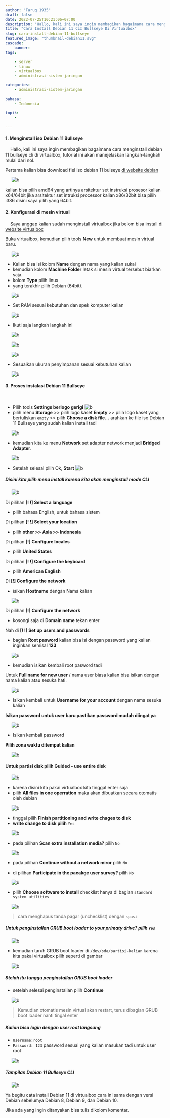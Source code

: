 ```yaml
---
author: "Faruq 1935"
draft: false
date: 2022-07-25T10:21:06+07:00
description: "Hallo, kali ini saya ingin membagikan bagaimana cara menginstall debian 11 bullseye cli di virtualbox, tutorial ini akan manejelaskan langkah-langkah mulai dari nol"
title: "Cara Install Debian 11 CLI Bullseye Di Virtualbox"
slug: cara-install-debian-11-bullseye
featured_image: "thumbnail-debian11.svg"
cascade:
    banner: 
tags:

    - server
    - linux
    - virtualbox
    - administrasi-sistem-jaringan

categories:
    - administrasi-sistem-jaringan

bahasa:
    - Indonesia

topik:
    -

---
```


#### **1. Menginstall  iso Debian 11 Bullseye** 

&nbsp;&nbsp;&nbsp;&nbsp;Hallo, kali ini saya ingin membagikan bagaimana cara menginstall debian 11 bullseye cli di virtualbox, tutorial ini akan manejelaskan langkah-langkah mulai dari nol.

Pertama kalian bisa download fiel iso debian 11 bulseye [di website debian ](https://www.debian.org/CD/http-ftp/ "link Download")

&nbsp;&nbsp;&nbsp;&nbsp;
![b](/assets/img/cara-install-debian11/idebian.png "debianinstall")
&nbsp;&nbsp;&nbsp;&nbsp;

kalian bisa pilih amd64 yang artinya arsitektur set instruksi prosesor kalian x64/64bit jika arsitektur set intruksi processor kalian x86/32bit bisa pilih i386 disini saya pilih yang 64bit.

#### **2. Konfigurasi di mesin virtual**

&nbsp;&nbsp;&nbsp;&nbsp;Saya anggap kalian sudah menginstall virtualbox jika belom bisa install [di website virtualbox ](https://www.virtualbox.org/wiki/Downloads "link Download")

Buka virtualbox, kemudian pilih tools **New** untuk membuat mesin virtual baru.

&nbsp;&nbsp;&nbsp;&nbsp;
![b](/assets/img/cara-install-debian11/v1.png "debianinstall")
&nbsp;&nbsp;&nbsp;&nbsp;

* Kalian bisa isi kolom **Name** dengan nama yang kalian sukai
* kemudian kolom **Machine Folder** letak si mesin virtual tersebut biarkan saja.
* kolom **Type** pilih linux 
* yang terakhir pilih Debian (64bit).

&nbsp;&nbsp;&nbsp;&nbsp;
![b](/assets/img/cara-install-debian11/v2.png "debianinstall")
&nbsp;&nbsp;&nbsp;&nbsp;

* Set RAM sesuai kebutuhan dan spek komputer kalian

&nbsp;&nbsp;&nbsp;&nbsp;
![b](/assets/img/cara-install-debian11/v3.png "debianinstall")
&nbsp;&nbsp;&nbsp;&nbsp;

* Ikuti saja langkah langkah ini

&nbsp;&nbsp;&nbsp;&nbsp;
![b](/assets/img/cara-install-debian11/v4.png "debianinstall")
&nbsp;&nbsp;&nbsp;&nbsp;

&nbsp;&nbsp;&nbsp;&nbsp;
![b](/assets/img/cara-install-debian11/v5.png "debianinstall")
&nbsp;&nbsp;&nbsp;&nbsp;

&nbsp;&nbsp;&nbsp;&nbsp;
![b](/assets/img/cara-install-debian11/v6.png "debianinstall")
&nbsp;&nbsp;&nbsp;&nbsp;

* Sesuaikan ukuran penyimpanan sesuai kebutuhan kalian 

&nbsp;&nbsp;&nbsp;&nbsp;
![b](/assets/img/cara-install-debian11/v7.png "debianinstall")
&nbsp;&nbsp;&nbsp;&nbsp;

#### **3. Proses instalasi Debian 11 Bullseye**

&nbsp;&nbsp;&nbsp;&nbsp;
* Pilih tools **Settings berlogo gerigi** ![b](/assets/img/cara-install-debian11/setting.png "debianinstall")
* pilih menu **Storage** >> pilih logo kaset **Empty** >> pilih logo kaset yang bertuliskan `empty` >> pilih **Choose a disk file...** arahkan ke file iso Debian 11 Bullseye yang sudah kalian install tadi

&nbsp;&nbsp;&nbsp;&nbsp;
![b](/assets/img/cara-install-debian11/disk.png "debianinstall")
&nbsp;&nbsp;&nbsp;&nbsp;

* kemudian kita ke menu **Network** set adapter network menjadi **Bridged Adapter**.

&nbsp;&nbsp;&nbsp;&nbsp;
![b](/assets/img/cara-install-debian11/network-adapter.png "debianinstall")
&nbsp;&nbsp;&nbsp;&nbsp;

* Setelah selesai pilih Ok, **Start** ![b](/assets/img/cara-install-debian11/start.png "debianinstall")
  
##### **Disini kita pilih menu install karena kita akan menginstall mode CLI**

&nbsp;&nbsp;&nbsp;&nbsp;
![b](/assets/img/cara-install-debian11/install-debian1.png "debianinstall")
&nbsp;&nbsp;&nbsp;&nbsp;

Di pilihan  **[! !] Select a language**
* pilih bahasa English, untuk bahasa sistem

Di pilihan **[! !] Select your location**
* pilih **other >> Asia >> Indonesia**

Di pilihan **[!] Configure locales**
* pilih **United States**

Di pilihan **[! !] Configure the keyboard**
* pilih **American English**

Di **[!] Configure the network**
* isikan **Hostname** dengan Nama kalian

&nbsp;&nbsp;&nbsp;&nbsp;
![b](/assets/img/cara-install-debian11/install-debian3.png "debianinstall")
&nbsp;&nbsp;&nbsp;&nbsp;

Di pilihan **[!] Configure the network**
* kosongi saja di **Domain name** tekan enter

Nah di **[! !] Set up users and passwords** 
* bagian **Root pasword** kalian bisa isi dengan password yang kalian inginkan
semisal **123** 

&nbsp;&nbsp;&nbsp;&nbsp;
![b](/assets/img/cara-install-debian11/pw-install.png "debianinstall")
&nbsp;&nbsp;&nbsp;&nbsp;

* kemudian isikan kembali root pasword tadi

Untuk **Full name for new user** / nama user biasa kalian bisa isikan dengan nama kalian atau sesuka hati.

&nbsp;&nbsp;&nbsp;&nbsp;
![b](/assets/img/cara-install-debian11/install-debian4.png "debianinstall")
&nbsp;&nbsp;&nbsp;&nbsp;

* Isikan kembali untuk **Username for your account** dengan nama sesuka kalian

**Isikan password untuk user baru pastikan password mudah diingat ya**

&nbsp;&nbsp;&nbsp;&nbsp;
![b](/assets/img/cara-install-debian11/install-debian5.png "debianinstall")
&nbsp;&nbsp;&nbsp;&nbsp;

* Isikan kembali password

**Pilih zona waktu ditempat kalian**

&nbsp;&nbsp;&nbsp;&nbsp;
![b](/assets/img/cara-install-debian11/install-debian6.png "debianinstall")
&nbsp;&nbsp;&nbsp;&nbsp;

#### **Untuk partisi disk pilih Guided - use entire disk**

&nbsp;&nbsp;&nbsp;&nbsp;
![b](/assets/img/cara-install-debian11/install-debian-guided.png "debianinstall")
&nbsp;&nbsp;&nbsp;&nbsp;

* karena disini kita pakai virtualbox kita tinggal enter saja
* pilih **All files in one operration** maka akan dibuatkan secara otomatis oleh debian 

&nbsp;&nbsp;&nbsp;&nbsp;
![b](/assets/img/cara-install-debian11/install-debian7.png "debianinstall")
&nbsp;&nbsp;&nbsp;&nbsp;

* tinggal pilih **Finish partitioning and write chages to disk**
* **write change to disk pilih** `Yes` 

&nbsp;&nbsp;&nbsp;&nbsp;
![b](/assets/img/cara-install-debian11/install-debian8.png "debianinstall")
&nbsp;&nbsp;&nbsp;&nbsp;

* pada pilihan **Scan extra installation media?** pilih  `No`

&nbsp;&nbsp;&nbsp;&nbsp;
![b](/assets/img/cara-install-debian11/install-debian9.png "debianinstall")
&nbsp;&nbsp;&nbsp;&nbsp;

* pada pilihan **Continue without a network miror** pilih `No`

* di pilihan **Participate in the pacakge user survey?** pilih `No`

&nbsp;&nbsp;&nbsp;&nbsp;
![b](/assets/img/cara-install-debian11/install-debian11.png "debianinstall")
&nbsp;&nbsp;&nbsp;&nbsp;

* pilih **Choose software to install** checklist hanya di bagian `standard system utilities`

&nbsp;&nbsp;&nbsp;&nbsp;
![b](/assets/img/cara-install-debian11/install-debian12.png "debianinstall")
&nbsp;&nbsp;&nbsp;&nbsp;

> cara menghapus tanda pagar (unchecklist) dengan `spasi`

##### Untuk penginstallan **GRUB boot loader to your primaty drive?** pilih `Yes`

&nbsp;&nbsp;&nbsp;&nbsp;
![b](/assets/img/cara-install-debian11/install-debian13.png "debianinstall")
&nbsp;&nbsp;&nbsp;&nbsp;

* kemudian taruh GRUB boot loader di `/dev/sda/partisi-kalian` karena kita pakai virtualbox pilih seperti di gambar

&nbsp;&nbsp;&nbsp;&nbsp;
![b](/assets/img/cara-install-debian11/install-debian14.png "debianinstall")
&nbsp;&nbsp;&nbsp;&nbsp;

##### Stelah itu tunggu penginstallan GRUB boot loader

* setelah selesai penginstallan pilih **Continue**

&nbsp;&nbsp;&nbsp;&nbsp;
![b](/assets/img/cara-install-debian11/install-debian15.png "debianinstall")
&nbsp;&nbsp;&nbsp;&nbsp;

> Kemudian otomatis mesin virtual akan restart, terus dibagian GRUB boot loader nanti tingal enter

##### Kalian bisa login dengan user root langsung
* `Username:root` 
* `Password: 123` password sesuai yang kalian masukan tadi untuk user root

&nbsp;&nbsp;&nbsp;&nbsp;
![b](/assets/img/cara-install-debian11/login-debian.png "debianinstall")
&nbsp;&nbsp;&nbsp;&nbsp;

##### Tampilan Debian 11 Bullseye CLI 

&nbsp;&nbsp;&nbsp;&nbsp;
![b](/assets/img/cara-install-debian11/hasil-ids.png "debianinstall")
&nbsp;&nbsp;&nbsp;&nbsp;

Ya begitu cata install Debian 11 di virtualbox cara ini sama dengan versi Debian sebelumya Debian 8, Debian 9, dan Debian 10.

Jika ada yang ingin ditanyakan bisa tulis dikolom komentar.